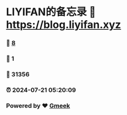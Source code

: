 # LIYIFAN的备忘录 :link: https://blog.liyifan.xyz 
### :page_facing_up: [8](https://blog.liyifan.xyz/tag.html) 
### :speech_balloon: 1 
### :hibiscus: 31356 
### :alarm_clock: 2024-07-21 05:20:09 
### Powered by :heart: [Gmeek](https://github.com/Meekdai/Gmeek)
